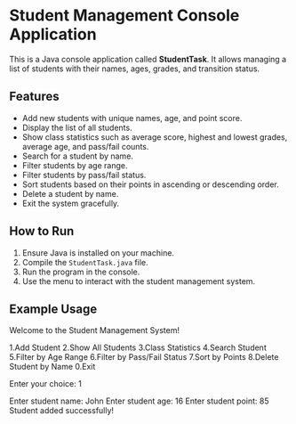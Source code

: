 # Student Management Console Application

This is a Java console application called **StudentTask**. It allows managing a list of students with their names, ages, grades, and transition status.

## Features

- Add new students with unique names, age, and point score.
- Display the list of all students.
- Show class statistics such as average score, highest and lowest grades, average age, and pass/fail counts.
- Search for a student by name.
- Filter students by age range.
- Filter students by pass/fail status.
- Sort students based on their points in ascending or descending order.
- Delete a student by name.
- Exit the system gracefully.

## How to Run

1. Ensure Java is installed on your machine.
2. Compile the `StudentTask.java` file.
3. Run the program in the console.
4. Use the menu to interact with the student management system.

## Example Usage

Welcome to the Student Management System!

1.Add Student
2.Show All Students
3.Class Statistics
4.Search Student
5.Filter by Age Range
6.Filter by Pass/Fail Status
7.Sort by Points
8.Delete Student by Name
0.Exit

Enter your choice: 1

Enter student name: John
Enter student age: 16
Enter student point: 85
Student added successfully!
